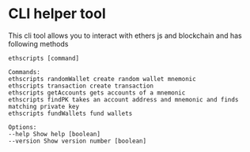# CLI helper tool

This cli tool allows you to interact with ethers js and blockchain and has following methods

```
ethscripts [command]

Commands:
ethscripts randomWallet create random wallet mnemonic
ethscripts transaction create transaction
ethscripts getAccounts gets accounts of a mnemonic
ethscripts findPK takes an account address and mnemonic and finds matching private key
ethscripts fundWallets fund wallets

Options:
--help Show help [boolean]
--version Show version number [boolean]
```
